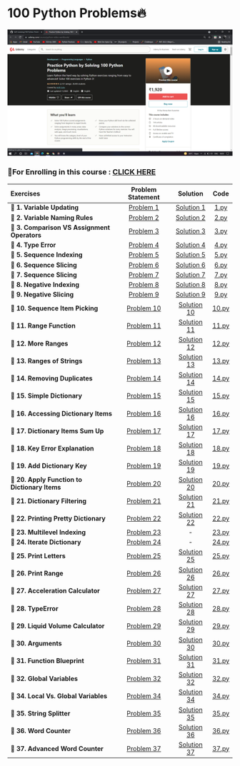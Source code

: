 # 100 Python Problems🔥

<img src="https://github.com/kishanrajput23/Self-Learning/blob/main/100%20Python%20Problems/Udemy%20Course.png" alt="">

### 📌For Enrolling in this course : [CLICK HERE](https://www.udemy.com/course/python-video-workbook/)

| Exercises  | Problem Statement |  Solution |  Code  |
| :------- | :-----------: | :-----: | :----: |
| **🔸 1. Variable Updating**  | [Problem 1](https://github.com/kishanrajput23/Self-Learning/blob/main/100%20Python%20Problems/Exercises/Exercise%201/Exercise%201%20-%20Variable%20Updating.html)  |  [Solution 1](https://github.com/kishanrajput23/Self-Learning/blob/main/100%20Python%20Problems/Exercises/Exercise%201/Exercise%201%20Solution.html)  |  [1.py](https://github.com/kishanrajput23/Self-Learning/blob/main/100%20Python%20Problems/Exercises/Exercise%201/1.py)  |
| **🔸 2. Variable Naming Rules**  | [Problem 2](https://github.com/kishanrajput23/Self-Learning/blob/main/100%20Python%20Problems/Exercises/Exercise%202/Exercise%202%20-%20Naming%20Rules.html)  |  [Solution 2](https://github.com/kishanrajput23/Self-Learning/blob/main/100%20Python%20Problems/Exercises/Exercise%202/Exercise%202%20Solution.html)  |  [2.py](https://github.com/kishanrajput23/Self-Learning/blob/main/100%20Python%20Problems/Exercises/Exercise%202/2.py)  |
| **🔸 3. Comparison VS Assignment Operators**  | [Problem 3](https://github.com/kishanrajput23/Self-Learning/blob/main/100%20Python%20Problems/Exercises/Exercise%203/Exercise%203%20-%20Compare%20vs%20Assign.html)  |  [Solution 3](https://github.com/kishanrajput23/Self-Learning/blob/main/100%20Python%20Problems/Exercises/Exercise%203/Exercise%203%20Solution.txt)  |  [3.py](https://github.com/kishanrajput23/Self-Learning/blob/main/100%20Python%20Problems/Exercises/Exercise%203/3.py)  |
| **🔸 4. Type Error**  | [Problem 4](https://github.com/kishanrajput23/Self-Learning/blob/main/100%20Python%20Problems/Exercises/Exercise%204/Exercise%204%20-%20TypeError.html)  |  [Solution 4](https://github.com/kishanrajput23/Self-Learning/blob/main/100%20Python%20Problems/Exercises/Exercise%204/Exercise%204%20Solution.html)  |  [4.py](https://github.com/kishanrajput23/Self-Learning/blob/main/100%20Python%20Problems/Exercises/Exercise%204/4.py)  |
| **🔸 5. Sequence Indexing**  | [Problem 5](https://github.com/kishanrajput23/Self-Learning/blob/main/100%20Python%20Problems/Exercises/Exercise%205/Exercise%205%20-%20Sequence%20Indexing.html)  |  [Solution 5](https://github.com/kishanrajput23/Self-Learning/blob/main/100%20Python%20Problems/Exercises/Exercise%205/Exercise%205%20Solution.html)  |  [5.py](https://github.com/kishanrajput23/Self-Learning/blob/main/100%20Python%20Problems/Exercises/Exercise%205/5.py)  |
| **🔸 6. Sequence Slicing**  | [Problem 6](https://github.com/kishanrajput23/Self-Learning/blob/main/100%20Python%20Problems/Exercises/Exercise%206/Exercise%206%20-%20Sequence%20Slicing.html)  |  [Solution 6](https://github.com/kishanrajput23/Self-Learning/blob/main/100%20Python%20Problems/Exercises/Exercise%206/Exercise%206%20Solution.html)  |  [6.py](https://github.com/kishanrajput23/Self-Learning/blob/main/100%20Python%20Problems/Exercises/Exercise%206/6.py)  |
| **🔸 7. Sequence Slicing**  | [Problem 7](https://github.com/kishanrajput23/Self-Learning/blob/main/100%20Python%20Problems/Exercises/Exercise%207/Exercise%207%20-%20Sequence%20Slicing.html)  |  [Solution 7](https://github.com/kishanrajput23/Self-Learning/blob/main/100%20Python%20Problems/Exercises/Exercise%207/Exercise%207%20Solution.html)  |  [7.py](https://github.com/kishanrajput23/Self-Learning/blob/main/100%20Python%20Problems/Exercises/Exercise%207/7.py)  |
| **🔸 8. Negative Indexing**  | [Problem 8](https://github.com/kishanrajput23/Self-Learning/blob/main/100%20Python%20Problems/Exercises/Exercise%208/Exercise%208%20-%20Negative%20Indexing.html)  |  [Solution 8](https://github.com/kishanrajput23/Self-Learning/blob/main/100%20Python%20Problems/Exercises/Exercise%208/Exercise%208%20Solution.html)  |  [8.py](https://github.com/kishanrajput23/Self-Learning/blob/main/100%20Python%20Problems/Exercises/Exercise%208/8.py)  |
| **🔸 9. Negative Slicing**  | [Problem 9](https://github.com/kishanrajput23/Self-Learning/blob/main/100%20Python%20Problems/Exercises/Exercise%209/Exercise%209%20-%20Negative%20Slicing.html)  |  [Solution 9](https://github.com/kishanrajput23/Self-Learning/blob/main/100%20Python%20Problems/Exercises/Exercise%209/Exercise%209%20Solution.html)  |  [9.py](https://github.com/kishanrajput23/Self-Learning/blob/main/100%20Python%20Problems/Exercises/Exercise%209/9.py)  |
| **🔸 10. Sequence Item Picking**  | [Problem 10](https://github.com/kishanrajput23/Self-Learning/blob/main/100%20Python%20Problems/Exercises/Exercise%2010/Exercise%2010%20-%20Sequence%20Item%20Picking.html)  |  [Solution 10](https://github.com/kishanrajput23/Self-Learning/blob/main/100%20Python%20Problems/Exercises/Exercise%2010/Exercise%2010%20Solution.html)  |  [10.py](https://github.com/kishanrajput23/Self-Learning/blob/main/100%20Python%20Problems/Exercises/Exercise%2010/10.py)  |
| **🔸 11. Range Function**  | [Problem 11](https://github.com/kishanrajput23/Self-Learning/blob/main/100%20Python%20Problems/Exercises/Exercise%2011/Exercise%2011.txt)  |  [Solution 11](https://github.com/kishanrajput23/Self-Learning/blob/main/100%20Python%20Problems/Exercises/Exercise%2011/Exercise%2011%20Solution.html)  |  [11.py](https://github.com/kishanrajput23/Self-Learning/blob/main/100%20Python%20Problems/Exercises/Exercise%2011/11.py)  |
| **🔸 12. More Ranges**  | [Problem 12](https://github.com/kishanrajput23/Self-Learning/blob/main/100%20Python%20Problems/Exercises/Exercise%2012/Exercise%2012%20-%20More%20Ranges.html)  |  [Solution 12](https://github.com/kishanrajput23/Self-Learning/blob/main/100%20Python%20Problems/Exercises/Exercise%2012/Exercise%2012%20Solution.txt)  |  [12.py](https://github.com/kishanrajput23/Self-Learning/blob/main/100%20Python%20Problems/Exercises/Exercise%2012/12.py)  |
| **🔸 13. Ranges of Strings**  | [Problem 13](https://github.com/kishanrajput23/Self-Learning/blob/main/100%20Python%20Problems/Exercises/Exercise%2013/Exercise%2013%20-%20Ranges%20of%20Strings.html)  |  [Solution 13](https://github.com/kishanrajput23/Self-Learning/blob/main/100%20Python%20Problems/Exercises/Exercise%2013/Exercise%2013%20Solution.txt)  |  [13.py](https://github.com/kishanrajput23/Self-Learning/blob/main/100%20Python%20Problems/Exercises/Exercise%2013/13.py)  |
| **🔸 14. Removing Duplicates**  | [Problem 14](https://github.com/kishanrajput23/Self-Learning/blob/main/100%20Python%20Problems/Exercises/Exercise%2014/Exercise%2014%20-%20Removing%20Duplicates.html)  |  [Solution 14](https://github.com/kishanrajput23/Self-Learning/blob/main/100%20Python%20Problems/Exercises/Exercise%2014/Exercise%2014%20Solution.html)  |  [14.py](https://github.com/kishanrajput23/Self-Learning/blob/main/100%20Python%20Problems/Exercises/Exercise%2014/14.py)  |
| **🔸 15. Simple Dictionary**  | [Problem 15](https://github.com/kishanrajput23/Self-Learning/blob/main/100%20Python%20Problems/Exercises/Exercise%2015/Exercise%2015%20-%20Simple%20Dictionary.html)  |  [Solution 15](https://github.com/kishanrajput23/Self-Learning/blob/main/100%20Python%20Problems/Exercises/Exercise%2015/Exercise%2015%20Solution.html)  |  [15.py](https://github.com/kishanrajput23/Self-Learning/blob/main/100%20Python%20Problems/Exercises/Exercise%2015/15.py)  |
| **🔸 16. Accessing Dictionary Items**  | [Problem 16](https://github.com/kishanrajput23/Self-Learning/blob/main/100%20Python%20Problems/Exercises/Exercise%2016/Exercise%2016%20-%20Accessing%20Dictionary%20Items.html)  |  [Solution 16](https://github.com/kishanrajput23/Self-Learning/blob/main/100%20Python%20Problems/Exercises/Exercise%2016/Exercise%2016%20Solution.html)  |  [16.py](https://github.com/kishanrajput23/Self-Learning/blob/main/100%20Python%20Problems/Exercises/Exercise%2016/16.py)  |
| **🔸 17. Dictionary Items Sum Up**  | [Problem 17](https://github.com/kishanrajput23/Self-Learning/blob/main/100%20Python%20Problems/Exercises/Exercise%2017/Exercise%2017%20-%20Dictionary%20Items%20Sum%20Up.html)  |  [Solution 17](https://github.com/kishanrajput23/Self-Learning/blob/main/100%20Python%20Problems/Exercises/Exercise%2017/Exercise%2017%20Solution.html)  |  [17.py](https://github.com/kishanrajput23/Self-Learning/blob/main/100%20Python%20Problems/Exercises/Exercise%2017/17.py)  |
| **🔸 18. Key Error Explanation**  | [Problem 18](https://github.com/kishanrajput23/Self-Learning/blob/main/100%20Python%20Problems/Exercises/Exercise%2018/Exercise%2018.txt)  |  [Solution 18](https://github.com/kishanrajput23/Self-Learning/blob/main/100%20Python%20Problems/Exercises/Exercise%2018/Exercise%2018%20Solution.html)  |  [18.py](https://github.com/kishanrajput23/Self-Learning/blob/main/100%20Python%20Problems/Exercises/Exercise%2018/18.py)  |
| **🔸 19. Add Dictionary Key**  | [Problem 19](https://github.com/kishanrajput23/Self-Learning/blob/main/100%20Python%20Problems/Exercises/Exercise%2019/Exercise%2019%20-%20Add%20Dictionary%20Key.html)  |  [Solution 19](https://github.com/kishanrajput23/Self-Learning/blob/main/100%20Python%20Problems/Exercises/Exercise%2019/Exercise%2019%20Solution.html)  |  [19.py](https://github.com/kishanrajput23/Self-Learning/blob/main/100%20Python%20Problems/Exercises/Exercise%2019/19.py)  |
| **🔸 20. Apply Function to Dictionary Items**  | [Problem 20](https://github.com/kishanrajput23/Self-Learning/blob/main/100%20Python%20Problems/Exercises/Exercise%2020/Exercise%2020%20-%20Apply%20Function%20to%20Dictionary%20Items.html)  |  [Solution 20](https://github.com/kishanrajput23/Self-Learning/blob/main/100%20Python%20Problems/Exercises/Exercise%2020/Exercise%2020%20Solution.html)  |  [20.py](https://github.com/kishanrajput23/Self-Learning/blob/main/100%20Python%20Problems/Exercises/Exercise%2020/20.py)  |
| **🔸 21. Dictionary Filtering**  | [Problem 21](https://github.com/kishanrajput23/Self-Learning/blob/main/100%20Python%20Problems/Exercises/Exercise%2021/Exercise%2021%20-%20Dictionary%20Filtering.html)  |  [Solution 21](https://github.com/kishanrajput23/Self-Learning/blob/main/100%20Python%20Problems/Exercises/Exercise%2021/Exercise%2021%20Solution.html)  |  [21.py](https://github.com/kishanrajput23/Self-Learning/blob/main/100%20Python%20Problems/Exercises/Exercise%2021/21.py)  |
| **🔸 22. Printing Pretty Dictionary**  | [Problem 22](https://github.com/kishanrajput23/Self-Learning/blob/main/100%20Python%20Problems/Exercises/Exercise%2022/Exercise%2022.txt)  |  [Solution 22](https://github.com/kishanrajput23/Self-Learning/blob/main/100%20Python%20Problems/Exercises/Exercise%2022/Exercise%2022%20Solution.html)  |  [22.py](https://github.com/kishanrajput23/Self-Learning/blob/main/100%20Python%20Problems/Exercises/Exercise%2022/22.py)  |
| **🔸 23. Multilevel Indexing**  | [Problem 23](https://github.com/kishanrajput23/Self-Learning/blob/main/100%20Python%20Problems/Exercises/Exercise%2023/Exercise%2023%20-%20Multilevel%20Indexing.html)  |  -  |  [23.py](https://github.com/kishanrajput23/Self-Learning/blob/main/100%20Python%20Problems/Exercises/Exercise%2023/23.py)  |
| **🔸 24. Iterate Dictionary**  | [Problem 24](https://github.com/kishanrajput23/Self-Learning/blob/main/100%20Python%20Problems/Exercises/Exercise%2024/Exercise%2024%20-%20Iterate%20Dictionary.html)  |  -  |  [24.py](https://github.com/kishanrajput23/Self-Learning/blob/main/100%20Python%20Problems/Exercises/Exercise%2024/24.py)  |
| **🔸 25. Print Letters**  | [Problem 25](https://github.com/kishanrajput23/Self-Learning/blob/main/100%20Python%20Problems/Exercises/Exercise%2025/Exercise%2025%20-%20Print%20Letters.txt)  |  [Solution 25](https://github.com/kishanrajput23/Self-Learning/blob/main/100%20Python%20Problems/Exercises/Exercise%2025/Exercise%2025%20Solution.html)  |  [25.py](https://github.com/kishanrajput23/Self-Learning/blob/main/100%20Python%20Problems/Exercises/Exercise%2025/25.py)  |
| **🔸 26. Print Range**  | [Problem 26](https://github.com/kishanrajput23/Self-Learning/blob/main/100%20Python%20Problems/Exercises/Exercise%2026/Exercise%2026%20-%20Print%20Range.html)  |  [Solution 26](https://github.com/kishanrajput23/Self-Learning/blob/main/100%20Python%20Problems/Exercises/Exercise%2026/Exercise%2026%20Solution.html)  |  [26.py](https://github.com/kishanrajput23/Self-Learning/blob/main/100%20Python%20Problems/Exercises/Exercise%2026/26.py)  |
| **🔸 27. Acceleration Calculator**  | [Problem 27](https://github.com/kishanrajput23/Self-Learning/blob/main/100%20Python%20Problems/Exercises/Exercise%2027/Exercise%2027%20-%20Acceleration%20Calculator.html)  |  [Solution 27](https://github.com/kishanrajput23/Self-Learning/blob/main/100%20Python%20Problems/Exercises/Exercise%2027/Exercise%2027%20Solution.html)  |  [27.py](https://github.com/kishanrajput23/Self-Learning/blob/main/100%20Python%20Problems/Exercises/Exercise%2027/27.py)  |
| **🔸 28. TypeError**  | [Problem 28](https://github.com/kishanrajput23/Self-Learning/blob/main/100%20Python%20Problems/Exercises/Exercise%2028/Exercise%2028%20-%20TypeError.html)  |  [Solution 28](https://github.com/kishanrajput23/Self-Learning/blob/main/100%20Python%20Problems/Exercises/Exercise%2028/Exercise%2028%20Solution.html)  |  [28.py](https://github.com/kishanrajput23/Self-Learning/blob/main/100%20Python%20Problems/Exercises/Exercise%2028/28.py)  |
| **🔸 29. Liquid Volume Calculator**  | [Problem 29](https://github.com/kishanrajput23/Self-Learning/blob/main/100%20Python%20Problems/Exercises/Exercise%2029/Exercise%2029%20-%20Liquid%20Volume%20Calculator.html)  |  [Solution 29](https://github.com/kishanrajput23/Self-Learning/blob/main/100%20Python%20Problems/Exercises/Exercise%2029/Exercise%2029%20Solution.txt)  |  [29.py](https://github.com/kishanrajput23/Self-Learning/blob/main/100%20Python%20Problems/Exercises/Exercise%2029/29.py)  |
| **🔸 30. Arguments**  | [Problem 30](https://github.com/kishanrajput23/Self-Learning/blob/main/100%20Python%20Problems/Exercises/Exercise%2030/Exercise%2030%20-%20Arguments.html)  |  [Solution 30](https://github.com/kishanrajput23/Self-Learning/blob/main/100%20Python%20Problems/Exercises/Exercise%2030/Exercise%2030%20Solution.txt)  |  [30.py](https://github.com/kishanrajput23/Self-Learning/blob/main/100%20Python%20Problems/Exercises/Exercise%2030/30.py)  |
| **🔸 31. Function Blueprint**  | [Problem 31](https://github.com/kishanrajput23/Self-Learning/blob/main/100%20Python%20Problems/Exercises/Exercise%2031/Exercise%2031%20-%20Function%20Blueprint.html)  |  [Solution 31](https://github.com/kishanrajput23/Self-Learning/blob/main/100%20Python%20Problems/Exercises/Exercise%2031/Exercise%2031%20Solution.txt)  |  [31.py](https://github.com/kishanrajput23/Self-Learning/blob/main/100%20Python%20Problems/Exercises/Exercise%2031/31.py)  |
| **🔸 32. Global Variables**  | [Problem 32](https://github.com/kishanrajput23/Self-Learning/blob/main/100%20Python%20Problems/Exercises/Exercise%2032/Exercise%2032%20-%20Global%20Variables.html)  |  [Solution 32](https://github.com/kishanrajput23/Self-Learning/blob/main/100%20Python%20Problems/Exercises/Exercise%2032/Exercise%2032%20Solution.html)  |  [32.py](https://github.com/kishanrajput23/Self-Learning/blob/main/100%20Python%20Problems/Exercises/Exercise%2032/32.py)  |
| **🔸 34. Local Vs. Global Variables**  | [Problem 34](https://github.com/kishanrajput23/Self-Learning/blob/main/100%20Python%20Problems/Exercises/Exercise%2034/Exercise%2034%20-%20Local%20Vs.%20Global%20Variables.html)  |  [Solution 34](https://github.com/kishanrajput23/Self-Learning/blob/main/100%20Python%20Problems/Exercises/Exercise%2034/Exercise%2034%20Solution.html)  |  [34.py](https://github.com/kishanrajput23/Self-Learning/blob/main/100%20Python%20Problems/Exercises/Exercise%2034/34.py)  |
| **🔸 35. String Splitter**  | [Problem 35](https://github.com/kishanrajput23/Self-Learning/blob/main/100%20Python%20Problems/Exercises/Exercise%2035/Exercise%2035%20-%20String%20Splitter.html)  |  [Solution 35](https://github.com/kishanrajput23/Self-Learning/blob/main/100%20Python%20Problems/Exercises/Exercise%2035/Exercise%2035%20Solution.html)  |  [35.py](https://github.com/kishanrajput23/Self-Learning/blob/main/100%20Python%20Problems/Exercises/Exercise%2035/35.py)  |
| **🔸 36. Word Counter**  | [Problem 36](https://github.com/kishanrajput23/Self-Learning/blob/main/100%20Python%20Problems/Exercises/Exercise%2036/Exercise%2036%20-%20Word%20Counter.html)  |  [Solution 36](https://github.com/kishanrajput23/Self-Learning/blob/main/100%20Python%20Problems/Exercises/Exercise%2036/Exercise%2036%20Solution.html)  |  [36.py](https://github.com/kishanrajput23/Self-Learning/blob/main/100%20Python%20Problems/Exercises/Exercise%2036/36.py)  |
| **🔸 37. Advanced Word Counter**  | [Problem 37](https://github.com/kishanrajput23/Self-Learning/blob/main/100%20Python%20Problems/Exercises/Exercise%2037/Exercise%2037%20-%20Advanced%20Word%20Counter.html)  |  [Solution 37](https://github.com/kishanrajput23/Self-Learning/blob/main/100%20Python%20Problems/Exercises/Exercise%2037/Exercise%2037%20Solution.html)  |  [37.py](https://github.com/kishanrajput23/Self-Learning/blob/main/100%20Python%20Problems/Exercises/Exercise%2037/37.py)  |

